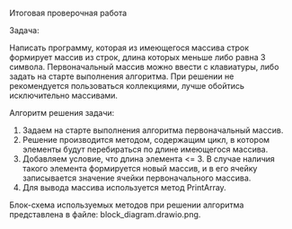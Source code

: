 Итоговая проверочная работа

Задача:

Написать программу, которая из имеющегося массива строк формирует массив из строк, длина которых меньше либо равна 3 символа. Первоначальный массив можно ввести с клавиатуры, либо задать на старте выполнения алгоритма. При решении не рекомендуется пользоваться коллекциями, лучше обойтись исключительно массивами.

Алгоритм решения задачи:

1. Задаем на старте выполнения алгоритма первоначальный  массив.
2. Решение производится методом, содержащим цикл, в котором элементы будут перебираться по длине имеющегося массива.
3. Добавляем условие, что длина элемента <= 3. В случае наличия такого элемента формируется новый массив, и в его ячейку записывается значение ячейки первоначального массива.
4. Для вывода массива используется метод PrintArray.

Блок-схема используемых методов при решении алгоритма представлена в файле: block_diagram.drawio.png.